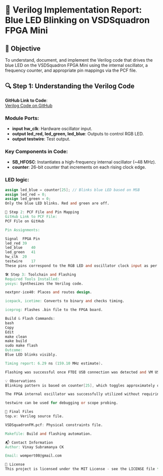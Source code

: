 # 🔧 Verilog Implementation Report: Blue LED Blinking on VSDSquadron FPGA Mini

## 📌 Objective
To understand, document, and implement the Verilog code that drives the blue LED on the VSDSquadron FPGA Mini using the internal oscillator, a frequency counter, and appropriate pin mappings via the PCF file.

## 🔍 Step 1: Understanding the Verilog Code
**GitHub Link to Code**:  
[Verilog Code on GitHub](https://github.com/thesourcerer8/VSDSquadron_FM/blob/main/led_blue/top.v)

### Module Ports:
- **input hw_clk**: Hardware oscillator input.
- **output led_red, led_green, led_blue**: Outputs to control RGB LED.
- **output testwire**: Test output.

### Key Components in Code:
- **SB_HFOSC**: Instantiates a high-frequency internal oscillator (~48 MHz).
- **counter**: 26-bit counter that increments on each rising clock edge.

### LED logic:
```verilog
assign led_blue = counter[25]; // Blinks blue LED based on MSB
assign led_red = 0;
assign led_green = 0;
Only the blue LED blinks. Red and green are off.

📁 Step 2: PCF File and Pin Mapping
GitHub Link to PCF File:
PCF File on GitHub

Pin Assignments:

Signal	FPGA Pin
led_red	39
led_blue	40
led_green	41
hw_clk	20
testwire	17
These pins correspond to the RGB LED and oscillator clock input as per the VSDSquadron FPGA Mini board's datasheet.

🛠 Step 3: Toolchain and Flashing
Required Tools Installed:
yosys: Synthesizes the Verilog code.

nextpnr-ice40: Places and routes design.

icepack, icetime: Converts to binary and checks timing.

iceprog: Flashes .bin file to the FPGA board.

Build & Flash Commands:
bash
Copy
Edit
make clean
make build
sudo make flash
Outcome:
Blue LED blinks visibly.

Timing report: 6.29 ns (159.10 MHz estimate).

Flashing was successful once FTDI USB connection was detected and VM USB passthrough was set correctly.

💡 Observations
Blinking pattern is based on counter[25], which toggles approximately once every 0.67 seconds (assuming ~48MHz clock).

The FPGA internal oscillator was successfully utilized without requiring external clocks.

testwire can be used for debugging or scope probing.

📂 Final Files
top.v: Verilog source file.

VSDSquadronFM.pcf: Physical constraints file.

Makefile: Build and flashing automation.

📬 Contact Information
Author: Vinay Subramanya CK

Email: wompert08@gmail.com

📝 License
This project is licensed under the MIT License - see the LICENSE file for details.


